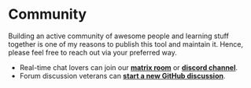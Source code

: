 # Community

Building an active community of awesome people and learning stuff together is
one of my reasons to publish this tool and maintain it. Hence, please feel free
to reach out via your preferred way.

- Real-time chat lovers can join our [**matrix room**][3] or [**discord channel**][1].
- Forum discussion veterans can [**start a new GitHub discussion**][2].

[1]: https://discord.gg/JmasSPCcz3
[2]: https://github.com/sayanarijit/xplr/discussions
[3]: https://matrix.to/#/#xplr-pub:matrix.org
